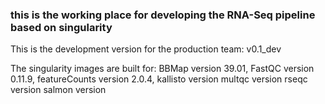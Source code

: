 ### this is the working place for developing the RNA-Seq pipeline based on singularity

This is the development version for the production team: v0.1_dev

The singularity images are built for:
BBMap version 39.01, 
FastQC version 0.11.9,
featureCounts version 2.0.4,
kallisto version 
multqc version
rseqc version
salmon version


